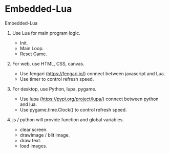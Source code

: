 # Embedded-Lua
Embedded-Lua

1. Use Lua for main program logic.
	- Init.
	- Main Loop.
	- Reset Game.

2. For web, use HTML, CSS, canvas.
	- Use fengari (https://fengari.io/) connect between javascript and Lua.
	- Use timer to control refresh speed.

3. For desktop, use Python, lupa, pygame.
	- Use lupa (https://pypi.org/project/lupa/) connect between python and lua.
	- Use pygame.time.Clock()	to control refresh speed.

4. js / python will provide function and global variables.
	- clear screen.
	- drawImage / blit image.
	- draw text.
	- load images.

